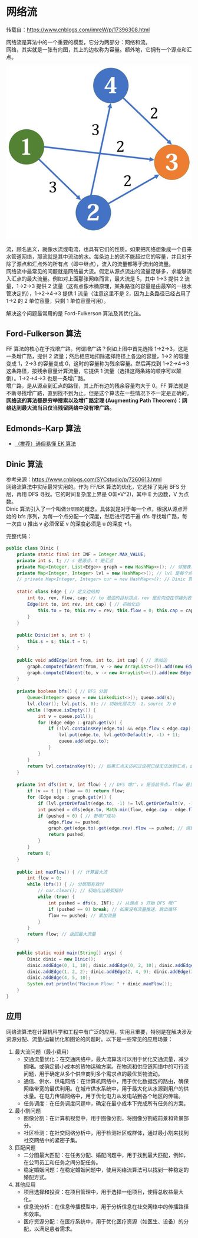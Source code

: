# 网络流
转载自：https://www.cnblogs.com/imreW/p/17396308.html  

网络流是算法中的一个重要的模型，它分为两部分：网络和流。  
网络，其实就是一张有向图，其上的边权称为容量。额外地，它拥有一个源点和汇点。  

![](./Flow-Network.png)  

流，顾名思义，就像水流或电流，也具有它们的性质。如果把网络想象成一个自来水管道网络，那流就是其中流动的水。每条边上的流不能超过它的容量，并且对于除了源点和汇点外的所有点（即中继点），流入的流量都等于流出的流量。  
网络流中最常见的问题就是网络最大流。假定从源点流出的流量足够多，求能够流入汇点的最大流量。例如对上面那张网络而言，最大流是 5，其中 1->3 提供 2 流量，1->2->3 提供 2 流量（这有点像木桶原理，某条路径的容量是由最窄的一根水管决定的），1->2->4->3 提供 1 流量（注意这里不是 2，因为上条路径已经占用了 1->2 的 2 单位容量，只剩 1 单位容量可用）。  

解决这个问题最常用的是 Ford-Fulkerson 算法及其优化法。  

## Ford-Fulkerson 算法
FF 算法的核心在于找增广路。何谓增广路？例如上图中首先选择 1->2->3，这是一条增广路，提供 2 流量；然后相应地扣除选择路径上各边的容量，1->2 的容量变成 1，2->3 的容量变成 0，这时的容量称为残余容量。然后再找到 1->2->4->3 这条路径，按残余容量计算流量，它提供 1 流量（选择这两条路的顺序可以颠倒）。1->2->4->3 也是一条增广路。  
增广路，是从源点到汇点的路径，其上所有边的残余容量均大于 0。FF 算法就是不断寻找增广路，直到找不到为止。但是这个算法在一些情况下不一定是正确的。  
**网络流的算法都是穷举搜索以及增广路定理 (Augmenting Path Theorem)：网络达到最大流当且仅当残留网络中没有增广路。**  

## Edmonds–Karp 算法
* [（推荐）通俗易懂 EK 算法](https://www.cnblogs.com/YLTFY1998/p/11314610.html)  

## Dinic 算法
参考来源：https://www.cnblogs.com/SYCstudio/p/7260613.html  
网络流算法中实际最常实用的。作为 FF/EK 算法的优化，它选择了先用 BFS 分层，再用 DFS 寻找。它的时间复杂度上界是 O(E*V^2)，其中 E 为边数，V 为点数。  
Dinic 算法引入了一个叫做`分层图`的概念。具体就是对于每一个点，根据从源点开始的 bfs 序列，为每一个点分配一个深度，然后进行若干遍 dfs 寻找增广路，每一次由 u 推出 v 必须保证 v 的深度必须是 u 的深度 +1。  

完整代码：  
```java
public class Dinic {
    private static final int INF = Integer.MAX_VALUE;
    private int s, t; // s 是源点，t 是汇点
    private Map<Integer, List<Edge>> graph = new HashMap<>(); // 邻接表存储图
    private Map<Integer, Integer> lvl = new HashMap<>(); // lvl 是每个点的层数
    // private Map<Integer, Integer> cur = new HashMap<>(); // Dinic 算法还能继续优化，这个优化被称为当前弧优化，即每一次 dfs 增广时不从第一条边开始，而是用一个数组 cur 记录点 u 之前循环到了哪一条边，以此来加速。cur 用于当前弧优化标记增广起点，弧即是边，cur 就是记录当前点 v 循环到了哪一条边

    static class Edge { // 定义边结构
        int to, rev, flow, cap; // to 是边的目标顶点，rev 是反向边在邻接列表中的索引，flow 是当前边的流量，cap 是边的容量
        Edge(int to, int rev, int cap) { // 初始化边
            this.to = to; this.rev = rev; this.flow = 0; this.cap = cap;
        }
    }

    public Dinic(int s, int t) {
        this.s = s; this.t = t;
    }

    public void addEdge(int from, int to, int cap) { // 添加边
        graph.computeIfAbsent(from, v -> new ArrayList<>()).add(new Edge(to, graph.getOrDefault(to, new ArrayList<>()).size(), cap)); // 添加正向边
        graph.computeIfAbsent(to, v -> new ArrayList<>()).add(new Edge(from, graph.get(from).size() - 1, 0)); // 添加反向边，容量为 0
    }

    private boolean bfs() { // BFS 分层
        Queue<Integer> queue = new LinkedList<>(); queue.add(s);
        lvl.clear(); lvl.put(s, 0); // 初始化层次为 -1，source 为 0
        while (!queue.isEmpty()) {
            int v = queue.poll();
            for (Edge edge : graph.get(v)) {
                if (!lvl.containsKey(edge.to) && edge.flow < edge.cap) { // 如果目标顶点未访问且还有剩余容量，则给其分配深度并放入队列
                    lvl.put(edge.to, lvl.getOrDefault(v, -1) + 1);
                    queue.add(edge.to);
                }
            }
        }
        return lvl.containsKey(t); // 如果汇点未访问过说明已经无法达到汇点，此时返回 false
    }

    private int dfs(int v, int flow) { // DFS 增广，v 是当前节点，flow 是当前流量
        if (v == t || flow == 0) return flow;
        for (Edge edge : graph.get(v)) {
            if (lvl.getOrDefault(edge.to, -1) != lvl.getOrDefault(v, -1) + 1 || edge.cap <= edge.flow) continue;
            int pushed = dfs(edge.to, Math.min(flow, edge.cap - edge.flow)); // 向下增广
            if (pushed > 0) { // 若增广成功
                edge.flow += pushed;
                graph.get(edge.to).get(edge.rev).flow -= pushed; // 调整反向边的流量
                return pushed;
            }
        }
        return 0;
    }

    public int maxFlow() { // 计算最大流
        int flow = 0;
        while (bfs()) { // 分层图有效时
            // cur.clear(); // 初始化当前弧指针
            while (true) {
                int pushed = dfs(s, INF); // 从源点 s 开始 DFS 增广
                if (pushed == 0) break; // 如果没有流量推送，跳出循环
                flow += pushed; // 累加流量
            }
        }
        return flow; // 返回最大流量
    }

    public static void main(String[] args) {
        Dinic dinic = new Dinic();
        dinic.addEdge(0, 1, 10); dinic.addEdge(0, 2, 10); dinic.addEdge(1, 3, 4); dinic.addEdge(1, 4, 8);
        dinic.addEdge(1, 2, 2); dinic.addEdge(2, 4, 9); dinic.addEdge(3, 5, 10); dinic.addEdge(4, 3, 6);
        dinic.addEdge(4, 5, 10);
        System.out.println("Maximum Flow: " + dinic.maxFlow());
    }
}
```

## 应用
网络流算法在计算机科学和工程中有广泛的应用，实用且重要，特别是在解决涉及资源分配、流量/运输优化和图论的问题时。以下是一些常见的应用场景：

1. 最大流问题（最小费用）
   * 交通流量优化：在交通网络中，最大流算法可以用于优化交通流量，减少拥堵。或确定最小成本的货物运输方案。在物流和供应链网络中的可行流问题，用于确定从多个供应商到多个需求点的最优货物流动。
   * 通信、供水、供电网络：在计算机网络中，用于优化数据包的路由，确保网络带宽的最优利用。在城市供水系统中，用于最大化从水源到用户的供水量。在电力传输网络中，用于优化电力从发电站到各个地区的传输。
   * 任务调度：在任务调度问题中，确定在最小成本下完成所有任务的方案。
2. 最小割问题
   * 图像分割：在计算机视觉中，用于图像分割，将图像分割成前景和背景部分。
   * 社区检测：在社交网络分析中，用于检测社区或群体，通过最小割来找到社交网络中的紧密子集。
3. 匹配问题
   * 二分图最大匹配：在任务分配、婚配问题中，用于找到最大匹配，例如，在公司员工和任务之间分配任务。
   * 稳定婚姻问题：在稳定婚姻问题中，使用网络流算法可以找到一种稳定的婚配方式。
4. 其他应用
   * 项目选择和投资：在项目管理中，用于选择一组项目，使得总收益最大化。
   * 信息流分析：在信息传播模型中，用于分析信息在社交网络中的传播路径和效率。
   * 医疗资源分配：在医疗系统中，用于优化医疗资源（如医生、设备）的分配，以满足患者需求。
